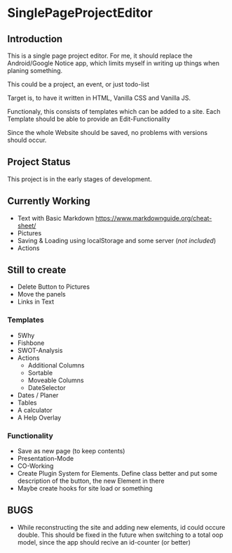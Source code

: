 # SinglePageProjectEditor
## Introduction
This is a single page project editor.
For me, it should replace the Android/Google Notice app, which limits myself in writing up things when planing something.

This could be a project, an event, or just todo-list

Target is, to have it written in HTML, Vanilla CSS and Vanilla JS.

Functionaly, this consists of templates which can be added to a site.
Each Template should be able to provide an Edit-Functionality

Since the whole Website should be saved, no problems with versions should occur.

## Project Status
This project is in the early stages of development.

## Currently Working
- Text with Basic Markdown https://www.markdownguide.org/cheat-sheet/
- Pictures
- Saving & Loading using localStorage and some server (*not included*)
- Actions

## Still to create
- Delete Button to Pictures
- Move the panels
- Links in Text

### Templates
- 5Why
- Fishbone
- SWOT-Analysis
- Actions
    - Additional Columns
    - Sortable
    - Moveable Columns
    - DateSelector
- Dates / Planer
- Tables
- A calculator
- A Help Overlay

### Functionality
 - Save as new page (to keep contents)
 - Presentation-Mode
 - CO-Working
 - Create Plugin System for Elements. Define class better and put some description of the button, the new Element in there
 - Maybe create hooks for site load or something

## BUGS
 - While reconstructing the site and adding new elements, id could occure double. This should be fixed in the future when switching to a total oop model, since the app should recive an id-counter (or better)